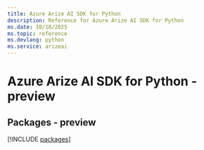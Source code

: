 ```yaml
---
title: Azure Arize AI SDK for Python
description: Reference for Azure Arize AI SDK for Python
ms.date: 10/10/2025
ms.topic: reference
ms.devlang: python
ms.service: arizeai
---
```

# Azure Arize AI SDK for Python - preview
## Packages - preview
[!INCLUDE [packages](arize-ai-index.md)]